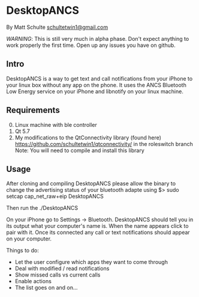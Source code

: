 # DesktopANCS
By Matt Schulte
schultetwin1@gmail.com

_WARNING_: This is still very much in alpha phase. Don't expect anything to
work properly the first time. Open up any issues you have on github.

## Intro
DesktopANCS is a way to get text and call notifications from your iPhone to
your linux box without any app on the phone.  It uses the ANCS Bluetooth Low
Energy service on your iPhone and libnotify on your linux machine. 

## Requirements
0) Linux machine with ble controller
1) Qt 5.7
2) My modifications to the QtConnectivity library
(found here) https://github.com/schultetwin1/qtconnectivity/
in the roleswitch branch
Note: You will need to compile and install this library

## Usage
After cloning and compiling DesktopANCS please allow the binary to change the
advertising status of your bluetooth adapte using
$> sudo setcap cap_net_raw+eip DesktopANCS

Then run the ./DesktopANCS

On your iPhone go to Settings -> Bluetooth. DesktopANCS should tell you in its
output what your computer's name is. When the name appears click to pair with
it. Once its connected any call or text notifications should appear on your
computer.

Things to do:
* Let the user configure which apps they want to come through
* Deal with modified / read notifications
* Show missed calls vs current calls
* Enable actions
* The list goes on and on...
